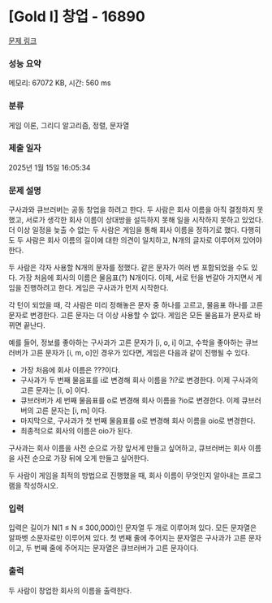 # [Gold I] 창업 - 16890 

[문제 링크](https://www.acmicpc.net/problem/16890) 

### 성능 요약

메모리: 67072 KB, 시간: 560 ms

### 분류

게임 이론, 그리디 알고리즘, 정렬, 문자열

### 제출 일자

2025년 1월 15일 16:05:34

### 문제 설명

<p>구사과와 큐브러버는 공동 창업을 하려고 한다. 두 사람은 회사 이름을 아직 결정하지 못했고, 서로가 생각한 회사 이름이 상대방을 설득하지 못해 일을 시작하지 못하고 있었다. 더 이상 일정을 늦출 수 없는 두 사람은 게임을 통해 회사 이름을 정하기로 했다. 다행히도 두 사람은 회사 이름의 길이에 대한 의견이 일치하고, N개의 글자로 이루어져 있어야 한다.</p>

<p>두 사람은 각자 사용할 N개의 문자를 정했다. 같은 문자가 여러 번 포함되었을 수도 있다. 가장 처음에 회사의 이름은 물음표(?) N개이다. 이제, 서로 턴을 번갈아 가지면서 게임을 진행하려고 한다. 게임은 구사과가 먼저 시작한다.</p>

<p>각 턴이 되었을 때, 각 사람은 미리 정해놓은 문자 중 하나를 고르고, 물음표 하나를 고른 문자로 변경한다. 고른 문자는 더 이상 사용할 수 없다. 게임은 모든 물음표가 문자로 바뀌면 끝난다.</p>

<p>예를 들어, 정보를 좋아하는 구사과가 고른 문자가 [i, o, i] 이고, 수학을 좋아하는 큐브러버가 고른 문자가 [i, m, o]인 경우가 있다면, 게임은 다음과 같이 진행될 수 있다.</p>

<ul>
	<li>가장 처음에 회사 이름은 ???이다.</li>
	<li>구사과가 두 번째 물음표를 i로 변경해 회사 이름을 ?i?로 변경한다. 이제 구사과의 고른 문자는 [i, o] 이다.</li>
	<li>큐브러버가 세 번째 물음표를 o로 변경해 회사 이름을 ?io로 변경한다. 이제 큐브러버의 고른 문자는 [i, m] 이다.</li>
	<li>마지막으로, 구사과가 첫 번째 물음표를 o로 변경해 회사 이름을 oio로 변경한다.</li>
	<li>최종적으로 회사의 이름은 oio가 된다.</li>
</ul>

<p>구사과는 회사 이름을 사전 순으로 가장 앞서게 만들고 싶어하고, 큐브러버는 회사 이름을 사전 순으로 가장 뒤에 오게 만들고 싶어한다.</p>

<p>두 사람이 게임을 최적의 방법으로 진행했을 때, 회사 이름이 무엇인지 알아내는 프로그램을 작성하시오.</p>

### 입력 

 <p>입력은 길이가 N(1 ≤ N ≤ 300,000)인 문자열 두 개로 이루어져 있다. 모든 문자열은 알파벳 소문자로만 이루어져 있다. 첫 번째 줄에 주어지는 문자열은 구사과가 고른 문자이고, 두 번째 줄에 주어지는 문자열은 큐브러버가 고른 문자이다.</p>

### 출력 

 <p>두 사람이 창업한 회사의 이름을 출력한다.</p>

